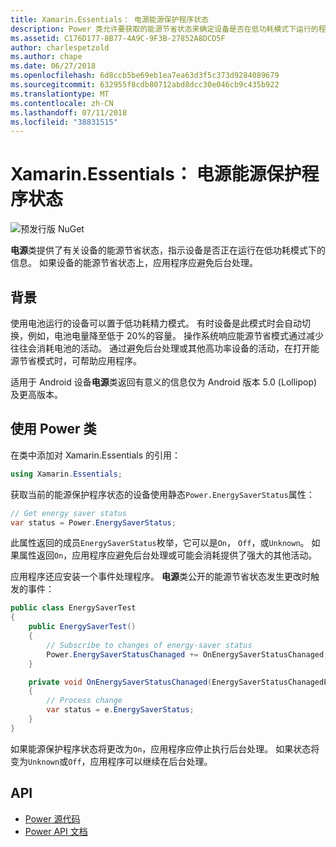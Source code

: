 ```yaml
---
title: Xamarin.Essentials： 电源能源保护程序状态
description: Power 类允许要获取的能源节省状态来确定设备是否在低功耗模式下运行的程序。
ms.assetid: C176D177-8B77-4A9C-9F3B-27852A8DCD5F
author: charlespetzold
ms.author: chape
ms.date: 06/27/2018
ms.openlocfilehash: 6d8ccb5be69eb1ea7ea63d3f5c373d9284089679
ms.sourcegitcommit: 632955f8cdb80712abd8dcc30e046cb9c435b922
ms.translationtype: MT
ms.contentlocale: zh-CN
ms.lasthandoff: 07/11/2018
ms.locfileid: "38831515"
---
```

# <a name="xamarinessentials-power-energy-saver-status"></a>Xamarin.Essentials： 电源能源保护程序状态

![预发行版 NuGet](~/media/shared/pre-release.png)

**电源**类提供了有关设备的能源节省状态，指示设备是否正在运行在低功耗模式下的信息。 如果设备的能源节省状态上，应用程序应避免后台处理。

## <a name="background"></a>背景

使用电池运行的设备可以置于低功耗精力模式。 有时设备是此模式时会自动切换，例如，电池电量降至低于 20%的容量。 操作系统响应能源节省模式通过减少往往会消耗电池的活动。 通过避免后台处理或其他高功率设备的活动，在打开能源节省模式时，可帮助应用程序。

适用于 Android 设备**电源**类返回有意义的信息仅为 Android 版本 5.0 (Lollipop) 及更高版本。

## <a name="using-the-power-class"></a>使用 Power 类

在类中添加对 Xamarin.Essentials 的引用：

```csharp
using Xamarin.Essentials;
```

获取当前的能源保护程序状态的设备使用静态`Power.EnergySaverStatus`属性：

```csharp
// Get energy saver status
var status = Power.EnergySaverStatus;
```

此属性返回的成员`EnergySaverStatus`枚举，它可以是`On`， `Off`，或`Unknown`。 如果属性返回`On`，应用程序应避免后台处理或可能会消耗提供了强大的其他活动。

应用程序还应安装一个事件处理程序。 **电源**类公开的能源节省状态发生更改时触发的事件：

```csharp
public class EnergySaverTest
{
    public EnergySaverTest()
    {
        // Subscribe to changes of energy-saver status
        Power.EnergySaverStatusChanaged += OnEnergySaverStatusChanaged;
    }

    private void OnEnergySaverStatusChanaged(EnergySaverStatusChanagedEventArgs e)
    {
        // Process change
        var status = e.EnergySaverStatus;
    }
}
```

如果能源保护程序状态将更改为`On`，应用程序应停止执行后台处理。 如果状态将变为`Unknown`或`Off`，应用程序可以继续在后台处理。

## <a name="api"></a>API

- [Power 源代码](https://github.com/xamarin/Essentials/tree/master/Xamarin.Essentials/Power)
- [Power API 文档](xref:Xamarin.Essentials.Power)
